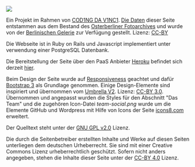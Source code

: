 ![][logo]

Ein Projekt im Rahmen von [COD1NG DA V1NC1](http://codingdavinci.de/). [Die Daten](https://offenedaten.de/dataset/fotoarchiv-ehemaligen-ostberliner-magistratsverwaltung-fur-stadtentwicklung) dieser Seite entstammen aus dem Bestand des [Osterberliner Fotoarchives](http://www.berlinischegalerie.de/sammlung/architektur/der-sammlungsbereich/archive/ostberliner-fotoarchiv/) und wurde von der [Berlinischen Gelerie](http://www.berlinischegalerie.de/) zur Verfügung gestellt. Lizenz: [CC-BY](https://creativecommons.org/licenses/by/3.0/de/)

Die Webseite ist in Ruby on Rails und Javascript implementiert unter verwendung einer PostgreSQL Datenbank.

Die Bereitstellung der Seite über den PaaS Anbieter [Heroku](http://heroku.com) befindet sich derzeit [hier](http://cdv-staging.herokuapp.com).

Beim Design der Seite wurde auf [Responsiveness](https://de.wikipedia.org/wiki/Responsive_Webdesign) geachtet und dafür [Bootstrap 3](http://getbootstrap.com/) als Grundlage genommen. Einige Design-Elemente sind inspiriert und übernommen vom [Umbrella V2](http://w3layouts.com/umbrella-v2-a-mobile-app-based-flat-bootstrap-responsive-web-template/). Lizenz: [CC-BY 3.0](https://creativecommons.org/licenses/by/3.0/). Übernommen und angepasst wurden die Styles für den Abschnitt "Das Team" und die zugehören Icon-Datei *team-social.png* wurde um die Elemente GitHub und Wordpress mit Hilfe von Icons der Seite [icons8.com](icons8.com) erweitert.

Der Quelltext steht unter der [GNU GPL v2.0](LICENSE.txt) Lizenz.

Die durch die Seitenbetreiber erstellten Inhalte und Werke auf diesen Seiten unterliegen dem deutschen Urheberrecht. Sie sind mit einer Creative Commons Lizenz urheberrechtlich geschützt. Sofern nicht anders angegeben, stehen die Inhalte dieser Seite unter der [CC-BY 4.0](https://creativecommons.org/licenses/by/3.0/de) Lizenz.

[logo]: http://zfhui.de/others/icon_long_80h.png
